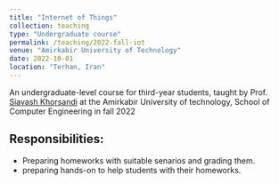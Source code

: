 ```yaml
---
title: "Internet of Things"
collection: teaching
type: "Undergraduate course"
permalink: /teaching/2022-fall-iot
venue: "Amirkabir University of Technology"
date: 2022-10-01
location: "Terhan, Iran"
---
```

An undergraduate-level course for third-year students, taught by Prof. [Siavash Khorsandi](https://scholar.google.ca/citations?user=y1zzy74AAAAJ&hl=en) at the Amirkabir University of technology, School of Computer Engineering in fall 2022

## Responsibilities:
- Preparing homeworks with suitable senarios and grading them.
- preparing hands-on to help students with their homeworks.